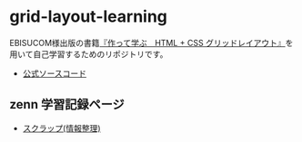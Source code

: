 # grid-layout-learning

EBISUCOM様出版の書籍[『作って学ぶ　HTML + CSS グリッドレイアウト』](https://ebisu.com/grid-layout/)を用いて自己学習するためのリポジトリです。

- [公式ソースコード](https://github.com/ebisucom/grid-layout?tab=readme-ov-file)

## zenn 学習記録ページ

- [スクラップ(情報整理)](https://zenn.dev/kei615ykhm/scraps/fd50ebf4253737)
